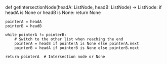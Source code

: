 def getIntersectionNode(headA: ListNode, headB: ListNode) -> ListNode:
    if headA is None or headB is None:
        return None
    
    pointerA = headA
    pointerB = headB
    
    while pointerA != pointerB:
        # Switch to the other list when reaching the end
        pointerA = headB if pointerA is None else pointerA.next
        pointerB = headA if pointerB is None else pointerB.next
    
    return pointerA  # Intersection node or None
